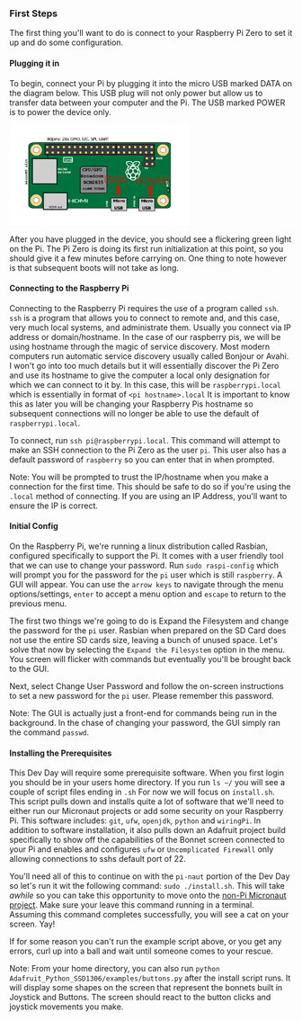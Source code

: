 ### First Steps


The first thing you'll want to do is connect to your Raspberry Pi Zero to set it up and do some configuration.  

#### Plugging it in
To begin, connect your Pi by plugging it into the micro USB marked DATA on the diagram below.  This USB plug will not only power but allow us to transfer data between your computer and the Pi.  The USB marked POWER is to power the device only.

![Pi Zero Diagram](pi-zero.png "By Efa, CC BY-SA 3.0, https://commons.wikimedia.org/w/index.php?curid=53282392")

After you have plugged in the device, you should see a flickering green light on the Pi.  The Pi Zero is doing its first run initialization at this point, so you should give it a few minutes before carrying on.  One thing to note however is that subsequent boots will not take as long.

#### Connecting to the Raspberry Pi
Connecting to the Raspberry Pi requires the use of a program called `ssh`.  `ssh` is a program that allows you to connect to remote and, and this case, very much local systems, and administrate them.  Usually you connect via IP address or domain/hostname.  In the case of our raspberry pis, we will be using hostname through the magic of service discovery.  Most modern computers run automatic service discovery usually called Bonjour or Avahi.  I won't go into too much details but it will essentially discover the Pi Zero and use its hostname to give the computer a local only designation for which we can connect to it by.  In this case, this will be `raspberrypi.local` which is essentially in format of `<pi hostname>.local`  It is important to know this as later you will be changing your Raspberry Pis hostname so subsequent connections will no longer be able to use the default of `raspberrypi.local`.

To connect, run `ssh pi@raspberrypi.local`.  This command will attempt to make an SSH connection to the Pi Zero as the user `pi`.  This user also has a default password of `raspberry` so you can enter that in when prompted.

Note:  You will be prompted to trust the IP/hostname when you make a connection for the first time.  This should be safe to do so if you're using the `.local` method of connecting.  If you are using an IP Address, you'll want to ensure the IP is correct.

#### Initial Config
On the Raspberry Pi, we're running a linux distribution called Rasbian, configured specifically to support the Pi.  It comes with a user friendly tool that we can use to change your password.  Run `sudo raspi-config` which will prompt you for the password for the `pi` user which is still `raspberry`.  A GUI will appear.  You can use the `arrow keys` to navigate through the menu options/settings, `enter` to accept a menu option and `escape` to return to the previous menu.

The first two things we're going to do is Expand the Filesystem and change the password for the `pi` user.  Rasbian when prepared on the SD Card does not use the entire SD cards size, leaving a bunch of unused space.  Let's solve that now by selecting the `Expand the Filesystem` option in the menu.  You screen will flicker with commands but eventually you'll be brought back to the GUI.

Next, select Change User Password and follow the on-screen instructions to set a new password for the `pi` user.  Please remember this password.

Note:  The GUI is actually just a front-end for commands being run in the background.  In the chase of changing your password, the GUI simply ran the command `passwd`.

#### Installing the Prerequisites
This Dev Day will require some prerequisite software.  When you first login you should be in your users home directory.  If you run `ls ~/` you will see a couple of script files ending in `.sh`  For now we will focus on `install.sh`.  This script pulls down and installs quite a lot of software that we'll need to either run our Micronaut projects or add some security on your Raspberry Pi.  This software includes:  `git`, `ufw`, `openjdk`, `python` and `wiringPi`.  In addition to software installation, it also pulls down an Adafruit project build specifically to show off the capabilities of the Bonnet screen connected to your Pi and enables and configures `ufw` or `Uncomplicated Firewall` only allowing connections to sshs default port of 22.

You'll need all of this to continue on with the `pi-naut` portion of the Dev Day so let's run it wit the following command: `sudo ./install.sh`.  This will take *awhile* so you can take this opportunity to move onto the [non-Pi Micronaut project](../README.md#exercises).  Make sure your leave this command running in a terminal.  Assuming this command completes successfully, you will see a cat on your screen.  Yay!


If for some reason you can't run the example script above, or you get any errors, curl up into a ball and wait until someone comes to your rescue.

Note:  From your home directory, you can also run `python Adafruit_Python_SSD1306/examples/buttons.py` after the install script runs. It will display some shapes on the screen that represent the bonnets built in Joystick and Buttons.  The screen should react to the button clicks and joystick movements you make.
